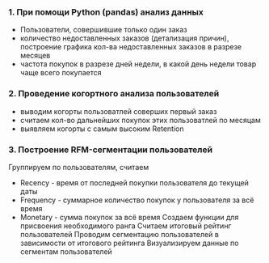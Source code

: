 ### 1. При помощи Python (pandas) анализ данных 
* Пользователи, совершившие только один заказ
* количество недоставленных заказов (детализация причин), построение графика кол-ва недоставленных заказов в разрезе месяцев
* частота покупок в разрезе дней недели, в какой день недели товар чаще всего покупается
### 2. Проведение когортного анализа пользователей
* выводим когорты пользоватлей соверших первый заказ
* считаем кол-во дальнейших покупок этих пользоватлей по месяцам
* выявляем когорты с самым высоким Retention
### 3. Построение RFM-сегментации пользователей
Группируем по пользователям, считаем  
* Recency - время от последней покупки пользователя до текущей даты
* Frequency - суммарное количество покупок у пользователя за всё время
* Monetary - сумма покупок за всё время
  Создаем функции для присвоения необходимого ранга
  Считаем итоговый рейтинг пользователей
  Проводим сегментацию пользователей в зависимости от итогового рейтинга
  Визуализируем данные по сегментам пользователей
